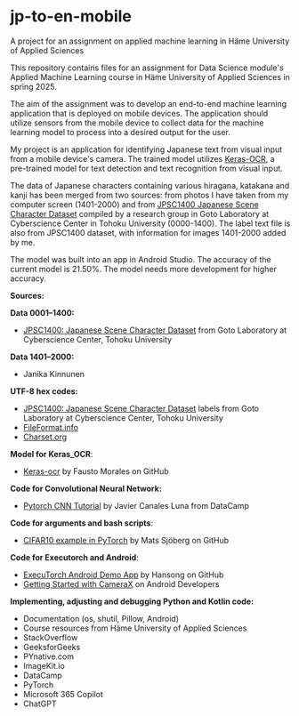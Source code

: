 # jp-to-en-mobile
A project for an assignment on applied machine learning in Häme University of Applied Sciences

This repository contains files for an assignment for Data Science module's Applied Machine Learning course in Häme University of Applied Sciences in spring 2025.

The aim of the assignment was to develop an end-to-end machine learning application that is deployed on mobile devices. The application should utilize sensors from the mobile device to collect data for the machine learning model to process into a desired output for the user.

My project is an application for identifying Japanese text from visual input from a mobile device's camera. The trained model utilizes [Keras-OCR](https://github.com/faustomorales/keras-ocr), a pre-trained model for text detection and text recognition from visual input.

The data of Japanese characters containing various hiragana, katakana and kanji has been merged from two sources: from photos I have taken from my computer screen (1401-2000) and from [JPSC1400 Japanese Scene Character Dataset](https://www.imglab.org/db/) compiled by a research group in Goto Laboratory at Cyberscience Center in Tohoku University (0000-1400). The label text file is also from JPSC1400 dataset, with information for images 1401-2000 added by me.

The model was built into an app in Android Studio. The accuracy of the current model is 21.50%. The model needs more development for higher accuracy.

**Sources:**

**Data 0001–1400:**
- [JPSC1400: Japanese Scene Character Dataset](https://www.imglab.org/db/) from Goto Laboratory at Cyberscience Center, Tohoku University

**Data 1401–2000:**
- Janika Kinnunen

**UTF-8 hex codes:**
- [JPSC1400: Japanese Scene Character Dataset](https://www.imglab.org/db/) labels from Goto Laboratory at Cyberscience Center, Tohoku University
- [FileFormat.info](https://www.fileformat.info/)
- [Charset.org](https://www.charset.org/)

**Model for Keras_OCR**:
- [Keras-ocr](https://github.com/faustomorales/keras-ocr) by Fausto Morales on GitHub

**Code for Convolutional Neural Network:**
 - [Pytorch CNN Tutorial](https://www.datacamp.com/tutorial/pytorch-cnn-tutorial) by Javier Canales Luna from DataCamp

 **Code for arguments and bash scripts**:
 - [CIFAR10 example in PyTorch](https://github.com/mvsjober/pytorch-cifar10-example) by Mats Sjöberg on GitHub

 **Code for Executorch and Android**:
 - [ExecuTorch Android Demo App](https://github.com/pytorch-labs/executorch-examples/tree/main/dl3/android/DeepLabV3Demo) by Hansong on GitHub
 - [Getting Started with CameraX](https://developer.android.com/codelabs/camerax-getting-started) on Android Developers

**Implementing, adjusting and debugging Python and Kotlin code:**
- Documentation (os, shutil, Pillow, Android)
- Course resources from Häme University of Applied Sciences
- StackOverflow
- GeeksforGeeks
- PYnative.com
- ImageKit.io
- DataCamp
- PyTorch
- Microsoft 365 Copilot
- ChatGPT